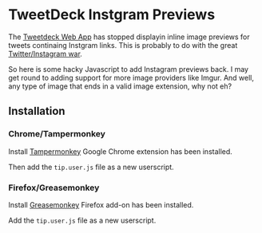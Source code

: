 TweetDeck Instgram Previews
================

The [Tweetdeck Web App](http://web.tweetdeck.com) has stopped displayin inline image previews for tweets continaing 
Instgram links. This is probably to do with the great [Twitter/Instagram war](http://status.twitter.com/post/37258637900/instagram-photo-rendering-issue).

So here is some hacky Javascript to add Instagram previews back. I may get round to adding support for more image providers
like Imgur. And well, any type of image that ends in a valid image extension, why not eh?

## Installation 
### Chrome/Tampermonkey

Install [Tampermonkey](https://chrome.google.com/webstore/detail/dhdgffkkebhmkfjojejmpbldmpobfkfo) Google Chrome extension has been installed.

Then add the `tip.user.js` file as a new userscript.

### Firefox/Greasemonkey

Install [Greasemonkey](https://addons.mozilla.org/en-US/firefox/addon/greasemonkey/) Firefox add-on has been installed.

Add the `tip.user.js` file as a new userscript.
